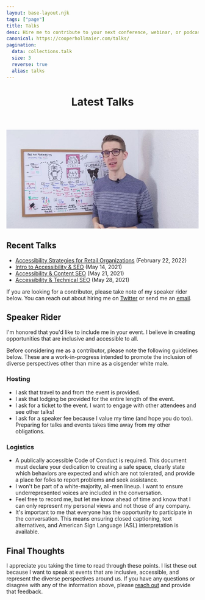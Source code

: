 ```yaml
---
layout: base-layout.njk
tags: ["page"]
title: Talks
desc: Hire me to contribute to your next conference, webinar, or podcast!
canonical: https://cooperhollmaier.com/talks/
pagination:
  data: collections.talk
  size: 3
  reverse: true
  alias: talks
---
```


<header>
<div class="profile">
<h1> Latest Talks </h1>
</div>
</header>
<article class="container">

<img class="hero" alt="Cooper Hollmaier standing in front of whiteboard" src="/assets/img/talks.jpg">

## Recent Talks

- [Accessibility Strategies for Retail Organizations](https://accessibility.deque.com/retail-accessibility-strategies-webinar) (February 22, 2022)
- [Intro to Accessibility & SEO](/talk/intro-to-accessibility-seo/) (May 14, 2021)
- [Accessibility & Content SEO](/talk/accessibility-content-seo/) (May 21, 2021)
- [Accessibility & Technical SEO](/talk/accessibility-technical-seo/) (May 28, 2021)

If you are looking for a contributor, please take note of my speaker rider below. You can reach out about hiring me on [Twitter](https://twitter.com/CooperHollmaier) or send me an [email](mailto:cooper@hollmaier.com).

## Speaker Rider

I'm honored that you'd like to include me in your event. I believe in creating opportunities that are inclusive and accessible to all.

Before considering me as a contributor, please note the following guidelines below. These are a work-in-progress intended to promote the inclusion of diverse perspectives other than mine as a cisgender white male.

### Hosting

- I ask that travel to and from the event is provided.
- I ask that lodging be provided for the entire length of the event.
- I ask for a ticket to the event. I want to engage with other attendees and see other talks!
- I ask for a speaker fee because I value my time (and hope you do too). Preparing for talks and events takes time away from my other obligations.

### Logistics

- A publically accessible Code of Conduct is required. This document must declare your dedication to creating a safe space, clearly state which behaviors are expected and which are not tolerated, and provide a place for folks to report problems and seek assistance.
- I won't be part of a white-majority, all-men lineup. I want to ensure underrepresented voices are included in the conversation.
- Feel free to record me, but let me know ahead of time and know that I can only represent my personal views and not those of any company.
- It's important to me that everyone has the opportunity to participate in the conversation. This means ensuring closed captioning, text alternatives, and American Sign Language (ASL) interpretation is available.

## Final Thoughts

I appreciate you taking the time to read through these points. I list these out because I want to speak at events that are inclusive, accessible, and represent the diverse perspectives around us. If you have any questions or disagree with any of the information above, please [reach out](/contact/) and provide that feedback.

</article>
